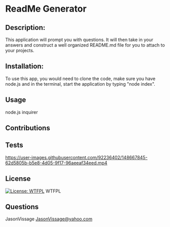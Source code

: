 # ReadMe Generator
## Description:
This application will prompt you with questions. It will then take in your answers and construct a well organized README.md file for you to attach to your projects. 
## Installation:
To use this app, you would need to clone the code, make sure you have node.js and in the terminal, start the application by typing "node index". 
## Usage
node.js inquirer
## Contributions

## Tests
https://user-images.githubusercontent.com/92236402/148667845-62d5805b-b5e8-4d05-9f17-96aeeaf34eed.mp4

## License
[![License: WTFPL](https://img.shields.io/badge/License-WTFPL-brightgreen.svg)](http://www.wtfpl.net/about/)
WTFPL
## Questions
JasonVissage
JasonVissage@yahoo.com
